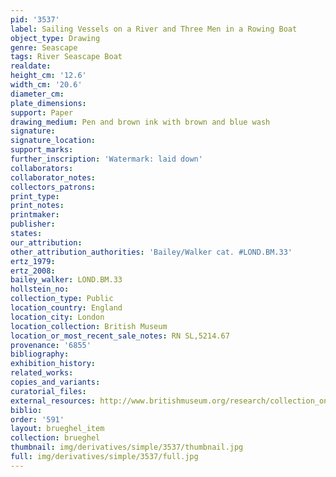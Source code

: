 ```yaml
---
pid: '3537'
label: Sailing Vessels on a River and Three Men in a Rowing Boat
object_type: Drawing
genre: Seascape
tags: River Seascape Boat
realdate: 
height_cm: '12.6'
width_cm: '20.6'
diameter_cm: 
plate_dimensions: 
support: Paper
drawing_medium: Pen and brown ink with brown and blue wash
signature: 
signature_location: 
support_marks: 
further_inscription: 'Watermark: laid down'
collaborators: 
collaborator_notes: 
collectors_patrons: 
print_type: 
print_notes: 
printmaker: 
publisher: 
states: 
our_attribution: 
other_attribution_authorities: 'Bailey/Walker cat. #LOND.BM.33'
ertz_1979: 
ertz_2008: 
bailey_walker: LOND.BM.33
hollstein_no: 
collection_type: Public
location_country: England
location_city: London
location_collection: British Museum
location_or_most_recent_sale_notes: RN SL,5214.67
provenance: '6855'
bibliography: 
exhibition_history: 
related_works: 
copies_and_variants: 
curatorial_files: 
external_resources: http://www.britishmuseum.org/research/collection_online/collection_object_details.aspx?objectId=710342&partId=1&searchText=SL%2C5214.67&page=1
biblio: 
order: '591'
layout: brueghel_item
collection: brueghel
thumbnail: img/derivatives/simple/3537/thumbnail.jpg
full: img/derivatives/simple/3537/full.jpg
---
```

